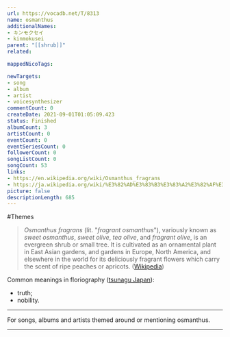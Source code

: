 ```yaml
---
url: https://vocadb.net/T/8313
name: osmanthus
additionalNames: 
- キンモクセイ
- kinmokusei
parent: "[[shrub]]"
related:

mappedNicoTags:

newTargets:
- song
- album
- artist
- voicesynthesizer
commentCount: 0
createDate: 2021-09-01T01:05:09.423
status: Finished
albumCount: 3
artistCount: 0
eventCount: 0
eventSeriesCount: 0
followerCount: 0
songListCount: 0
songCount: 53
links: 
- https://en.wikipedia.org/wiki/Osmanthus_fragrans
- https://ja.wikipedia.org/wiki/%E3%82%AD%E3%83%B3%E3%83%A2%E3%82%AF%E3%82%BB%E3%82%A4
picture: false
descriptionLength: 685
---
```


#Themes

> _Osmanthus fragrans_ (lit. "_fragrant osmanthus_"), variously known as _sweet osmanthus_, _sweet olive_, _tea olive_, and _fragrant olive_, is an evergreen shrub or small tree. It is cultivated as an ornamental plant in East Asian gardens, and gardens in Europe, North America, and elsewhere in the world for its deliciously fragrant flowers which carry the scent of ripe peaches or apricots. ([Wikipedia](https://en.wikipedia.org/wiki/Osmanthus_fragrans))

Common meanings in floriography ([tsunagu Japan](https://www.tsunagujapan.com/10-beautiful-japanese-flowers-and-their-meanings/)):
* truth;
* nobility.

---
For songs, albums and artists themed around or mentioning osmanthus.

---

